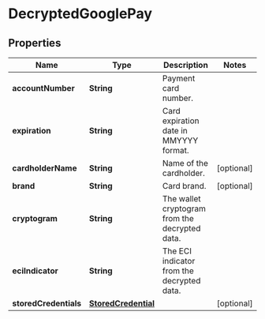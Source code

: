 

# DecryptedGooglePay

## Properties

Name | Type | Description | Notes
------------ | ------------- | ------------- | -------------
**accountNumber** | **String** | Payment card number. | 
**expiration** | **String** | Card expiration date in MMYYYY format. | 
**cardholderName** | **String** | Name of the cardholder. |  [optional]
**brand** | **String** | Card brand. |  [optional]
**cryptogram** | **String** | The wallet cryptogram from the decrypted data. | 
**eciIndicator** | **String** | The ECI indicator from the decrypted data. | 
**storedCredentials** | [**StoredCredential**](StoredCredential.md) |  |  [optional]



